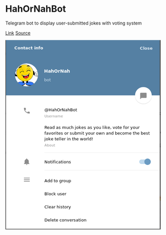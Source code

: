 # HahOrNahBot

Telegram bot to display user-submitted jokes with voting system

[Link](https://t.me/HahOrNahBot) [Source](https://github.com/jac08h/HahOrNahBot)

![hahornahbot](/static/hahornahbot.png)


